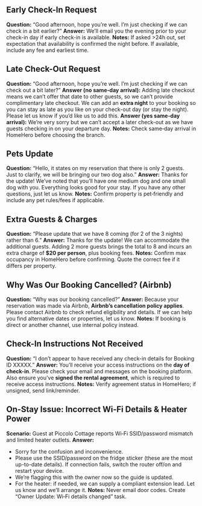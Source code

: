 
## Early Check-In Request
**Question:** “Good afternoon, hope you’re well. I’m just checking if we can check in a bit earlier?”
**Answer:** We’ll email you the evening prior to your check-in day if early check-in is available.
**Notes:** If asked >24h out, set expectation that availability is confirmed the night before. If available, include any fee and earliest time.

## Late Check-Out Request
**Question:** “Good afternoon, hope you’re well. I’m just checking if we can check out a bit later?”
**Answer (no same‑day arrival):** Adding late checkout means we can’t offer that date to other guests, so we can’t provide complimentary late checkout. We can add an **extra night** to your booking so you can stay as late as you like on your check-out day (or stay the night). Please let us know if you’d like us to add this.
**Answer (yes same‑day arrival):** We’re very sorry but we can’t accept a later check-out as we have guests checking in on your departure day.
**Notes:** Check same‑day arrival in HomeHero before choosing the branch.

## Pets Update
**Question:** “Hello, it states on my reservation that there is only 2 guests. Just to clarify, we will be bringing our two dog also.”
**Answer:** Thanks for the update! We’ve noted that you’ll have one medium dog and one small dog with you. Everything looks good for your stay. If you have any other questions, just let us know.
**Notes:** Confirm property is pet‑friendly and include any pet rules/fees if applicable.

## Extra Guests & Charges
**Question:** “Please update that we have 8 coming (for 2 of the 3 nights) rather than 6.”
**Answer:** Thanks for the update! We can accommodate the additional guests. Adding 2 more guests brings the total to 8 and incurs an extra charge of **$20 per person**, plus booking fees.
**Notes:** Confirm max occupancy in HomeHero before confirming. Quote the correct fee if it differs per property.

## Why Was Our Booking Cancelled? (Airbnb)
**Question:** “Why was our booking cancelled?”
**Answer:** Because your reservation was made via Airbnb, **Airbnb’s cancellation policy applies**. Please contact Airbnb to check refund eligibility and details. If we can help you find alternative dates or properties, let us know.
**Notes:** If booking is direct or another channel, use internal policy instead.

## Check-In Instructions Not Received
**Question:** “I don’t appear to have received any check-in details for Booking ID XXXXX.”
**Answer:** You’ll receive your access instructions on the **day of check-in**. Please check your email and messages on the booking platform. Also ensure you’ve **signed the rental agreement**, which is required to receive access instructions.
**Notes:** Verify agreement status in HomeHero; if unsigned, send link/reminder.

## On-Stay Issue: Incorrect Wi‑Fi Details & Heater Power
**Scenario:** Guest at Piccolo Cottage reports Wi‑Fi SSID/password mismatch and limited heater outlets.
**Answer:** 
- Sorry for the confusion and inconvenience. 
- Please use the SSID/password on the fridge sticker (these are the most up-to-date details). If connection fails, switch the router off/on and restart your device. 
- We’re flagging this with the owner now so the guide is updated. 
- For the heater: if needed, we can supply a compliant extension lead. Let us know and we’ll arrange it.
**Notes:** Never email door codes. Create “Owner Update: Wi‑Fi details changed” task.
